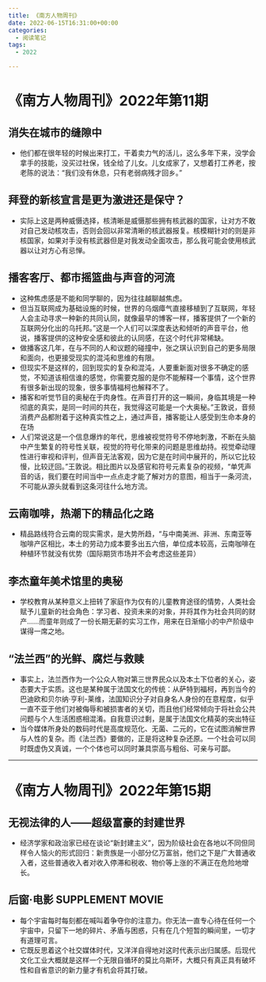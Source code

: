 ```yaml
---
title: 《南方人物周刊》
date: 2022-06-15T16:31:00+00:00
categories:
  - 阅读笔记
tags:
  - 2022

---
```

# 《南方人物周刊》2022年第11期

## 消失在城市的缝隙中

  * 他们都在很年轻的时候出来打工，干着卖力气的活儿，这么多年下来，没学会拿手的技能，没买过社保，钱全给了儿女。儿女成家了，又想着打工养老，按老陈的说法：“我们没有休息，只有老弱病残才回乡。”

## 拜登的新核宣言是更为激进还是保守？

  * 实际上这是两种威慑选择，核清晰是威慑那些拥有核武器的国家，让对方不敢对自己发动核攻击，否则会回以非常清晰的核武器报复。核模糊针对的则是非核国家，如果对手没有核武器但是对我发动全面攻击，那么我可能会使用核武器以让对方心有忌惮。

## 播客客厅、都市摇篮曲与声音的河流

  * 这种焦虑感是不能和同学聊的，因为往往越聊越焦虑。
  * 但当互联网成为基础设施的时候，世界的乌烟瘴气直接移植到了互联网，年轻人会主动寻求一种新的共同认同，就像最早的博客一样，播客提供了一个新的互联网分化出的乌托邦。”这是一个人们可以深度表达和倾听的声音平台，他说，播客提供的这种安全感和彼此的认同感，在这个时代非常稀缺。
  * 做播客这几年，在与不同的人和议题的碰撞中，张之琪认识到自己的更多局限和面向，也更接受现实的混沌和思维的有限。
  * 但现实不是这样的，回到现实的复杂和混沌，人要重新面对很多不确定的感觉，不知道该相信谁的感觉，你需要克服的是你不能解释一个事情，这个世界有很多新出现的现象，很多事情福柯也解释不了。
  * 播客和听觉节目的奥秘在于肉身性。在声音打开的这一瞬间，身临其境是一种彻底的真实，是同一时间的共在，我觉得这可能是一个大奥秘。”王敦说，音频消费产品都附着于这种真实性之上，通过声音，播客能让人感受到生命本身的在场
  * 人们常说这是一个信息爆炸的年代，思维被视觉符号不停地刺激，不断在头脑中产生繁复的符号性关联，视觉的符号化带来的问题是思维劫持。视觉牵动理性进行审视和评判，但声音无法客观，因为它是在时间中展开的，所以它比较慢，比较迂回。”王敦说。相比图片以及感官和符号元素复杂的视频，“单凭声音的话，我们要在时间当中一点点走才能了解对方的意图，相当于一条河流，不可能从源头就看到这条河往什么地方流。

## 云南咖啡，热潮下的精品化之路

  * 精品路线符合云南的现实需求，是大势所趋，“与中南美洲、非洲、东南亚等咖啡产区相比，本土的劳动力成本要多出五六倍，单位成本较高，云南咖啡在种植环节就没有优势（国际期货市场并不会考虑这些差异）

## 李杰童年美术馆里的奥秘

  * 学校教育从某种意义上扭转了家庭作为仅有的儿童教育途径的情势，人类社会赋予儿童新的社会角色：学习者、投资未来的对象，并将其作为社会共同的财产……而童年则成了一份长期无薪的实习工作，用来在日渐缩小的中产阶级中谋得一席之地。

## “法兰西”的光鲜、腐烂与救赎

  * 事实上，法兰西作为一个公众人物对第三世界民众以及本土下位者的关心，姿态要大于实质。这也是某种属于法国文化的传统：从萨特到福柯，再到当今的巴迪欧和贝尔纳·亨利-莱维，法国知识分子对自身名人身份的在意程度，似乎一直不亚于他们对被侮辱和被损害者的关切，而且他们经常倾向于将社会公共问题与个人生活困惑相混淆。自我意识过剩，是属于法国文化精英的突出特征
  * 当今媒体所身处的数码时代是高度规范化、无菌、二元的，它在试图消解世界与人性的复杂。而《法兰西》要做的，正是将这种复杂还原。一个社会可以同时既虚伪又真诚，一个个体也可以同时兼具崇高与粗俗、可亲与可鄙。

<hr class="wp-block-separator has-alpha-channel-opacity" />

# 《南方人物周刊》2022年第15期

## 无视法律的人——超级富豪的封建世界

  * 经济学家和政治家已经在谈论“新封建主义”，因为阶级社会在各地以不同但同样令人恼火的形式回归：新贵族是一小部分亿万富翁，他们之下是广大普通收入者，这些普通收入者对收入停滞和税收、物价等上涨的不满正在危险地增长。

## 后窗·电影 SUPPLEMENT MOVIE

  * 每个宇宙每时每刻都在喊叫着争夺你的注意力。你无法一直专心待在任何一个宇宙中，只留下一地的碎片、矛盾与困惑，只有在几个短暂的瞬间里，一切才有道理可言。
  * 它既反思着这个社交媒体时代，又洋洋自得地对这时代表示出归属感。后现代文化工业大概就是这样一个无限自循环的莫比乌斯环，大概只有真正具有破坏性和自省意识的新力量才有机会将其打破。